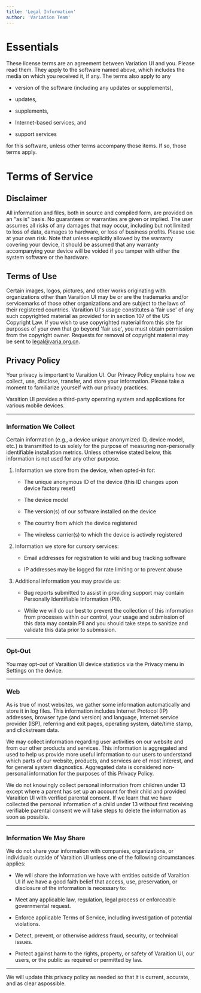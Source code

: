 ```yaml
---
title: 'Legal Information'
author: 'Variation Team'
---
```


<!-- # The Legal Information -->
# Essentials
These license terms are an agreement between Variation UI and you. Please read them. They apply to the software named above, which includes the media on which you received it, if any. The terms also apply to any

* version of the software (including any updates or supplements),

* updates,

* supplements,

* Internet-based services, and

* support services

for this software, unless other terms accompany those items. If so, those terms apply.

# Terms of Service

## Disclaimer
All information and files, both in source and compiled form, are provided on an "as is" basis. No guarantees or warranties are given or implied. The user assumes all risks of any damages that may occur, including but not limited to loss of data, damages to hardware, or loss of business profits. Please use at your own risk. Note that unless explicitly allowed by the warranty covering your device, it should be assumed that any warranty accompanying your device will be voided if you tamper with either the system software or the hardware.

## Terms of Use
Certain images, logos, pictures, and other works originating with organizations other than Varaition UI may be or are the trademarks and/or servicemarks of those other organizations and are subject to the laws of their registered countries. Varaition UI's usage constitutes a 'fair use' of any such copyrighted material as provided for in section 107 of the US Copyright Law. If you wish to use copyrighted material from this site for purposes of your own that go beyond 'fair use', you must obtain permission from the copyright owner. Requests for removal of copyright material may be sent to legal@varia.org.cn.

## Privacy Policy
Your privacy is important to Varaition UI. Our Privacy Policy explains how we collect, use, disclose, transfer, and store your information. Please take a moment to familiarize yourself with our privacy practices.

Varaition UI provides a third-party operating system and applications for various mobile devices.

________


### Information We Collect
Certain information (e.g., a device unique anonymized ID, device model, etc.) is transmitted to us solely for the purpose of measuring non-personally identifiable installation metrics. Unless otherwise stated below, this information is not used for any other purpose.

1. Information we store from the device, when opted-in for:

    * The unique anonymous ID of the device (this ID changes upon device factory reset)

    * The device model

    * The version(s) of our software installed on the device

    * The country from which the device registered

    * The wireless carrier(s) to which the device is actively registered

2. Information we store for cursory services:

    * Email addresses for registration to wiki and bug tracking software

    * IP addresses may be logged for rate limiting or to prevent abuse

3. Additional information you may provide us:

    * Bug reports submitted to assist in providing support may contain Personally Identifiable Information (PII).

    * While we will do our best to prevent the collection of this information from processes within our control, your usage and submission of this data may contain PII and you should take steps to sanitize and validate this data prior to submission.


________


### Opt-Out
You may opt-out of Varaition UI device statistics via the Privacy menu in Settings on the device.

________


### Web
As is true of most websites, we gather some information automatically and store it in log files. This information includes Internet Protocol (IP) addresses, browser type (and version) and language, Internet service provider (ISP), referring and exit pages, operating system, date/time stamp, and clickstream data.

We may collect information regarding user activities on our website and from our other products and services. This information is aggregated and used to help us provide more useful information to our users to understand which parts of our website, products, and services are of most interest, and for general system diagnostics. Aggregated data is considered non-personal information for the purposes of this Privacy Policy.

We do not knowingly collect personal information from children under 13 except where a parent has set up an account for their child and provided Varaition UI with verified parental consent. If we learn that we have collected the personal information of a child under 13 without first receiving verifiable parental consent we will take steps to delete the information as soon as possible.

________

### Information We May Share
We do not share your information with companies, organizations, or individuals outside of Varaition UI unless one of the following circumstances applies:

* We will share the information we have with entities outside of Varaition UI if we have a good faith belief that access, use, preservation, or disclosure of the information is necessary to:

* Meet any applicable law, regulation, legal process or enforceable governmental request.
    
* Enforce applicable Terms of Service, including investigation of potential violations.
    
* Detect, prevent, or otherwise address fraud, security, or technical issues.
    
* Protect against harm to the rights, property, or safety of Varaition UI, our users, or the public as required or permitted by law.

________

We will update this privacy policy as needed so that it is current, accurate, and as clear aspossible.
